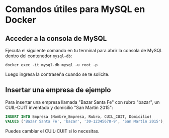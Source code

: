 # Comandos útiles para MySQL en Docker

## Acceder a la consola de MySQL

Ejecuta el siguiente comando en tu terminal para abrir la consola de MySQL dentro del contenedor `mysql-db`:

```
docker exec -it mysql-db mysql -u root -p
```

Luego ingresa la contraseña cuando se te solicite.

## Insertar una empresa de ejemplo

Para insertar una empresa llamada "Bazar Santa Fe" con rubro "bazar", un CUIL-CUIT inventado y domicilio "San Martin 2015":

```sql
INSERT INTO Empresa (Nombre_Empresa, Rubro, CUIL_CUIT, Domicilio)
VALUES ('Bazar Santa Fe', 'bazar', '30-12345678-9', 'San Martin 2015');
```

Puedes cambiar el CUIL-CUIT si lo necesitas.
